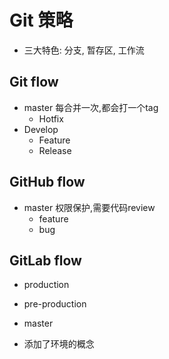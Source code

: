 # Git 策略
- 三大特色: 分支, 暂存区, 工作流


## Git flow
- master        每合并一次,都会打一个tag
  -  Hotfix
- Develop
  - Feature 
  - Release
  
## GitHub flow
- master     权限保护,需要代码review
  - feature
  - bug

## GitLab flow
- production
- pre-production
- master

- 添加了环境的概念

